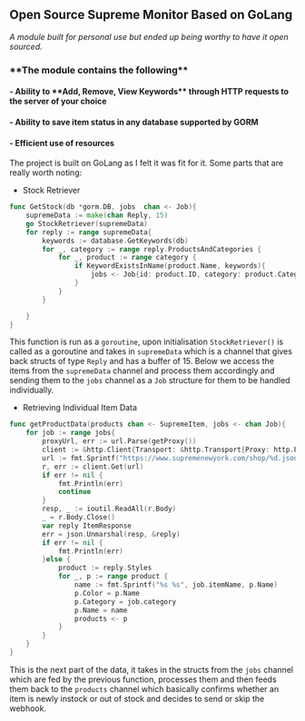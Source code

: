 <h2>Open Source Supreme Monitor Based on GoLang</h2>

_A module built for personal use but ended up being worthy to have it open sourced._


<h3>**The module contains the following**</h3>
<h4>- Ability to **Add, Remove, View Keywords** through HTTP requests to the server of your choice</h4>
<h4>- Ability to save item status in any database supported by GORM</h4>
<h4>- Efficient use of resources</h4>

The project is built on GoLang as I felt it was fit for it. Some parts that are really worth noting:

- Stock Retriever
```go
func GetStock(db *gorm.DB, jobs  chan <- Job){
	supremeData := make(chan Reply, 15)
	go StockRetriever(supremeData)
	for reply := range supremeData{
		keywords := database.GetKeywords(db)
		for _, category := range reply.ProductsAndCategories {
			for _, product := range category {
				if KeywordExistsInName(product.Name, keywords){
					jobs <- Job{id: product.ID, category: product.CategoryName, price: product.Price, itemName: product.Name}
				}
			}
		}

	}
}
```
This function is run as a `goroutine`, upon initialisation `StockRetriever()` is called as a goroutine and takes in `supremeData`
which is a channel that gives back structs of type `Reply` and has a buffer of 15. Below we access the items from the `supremeData` channel
and process them accordingly and sending them to the `jobs` channel as a `Job` structure for them to be handled individually.

- Retrieving Individual Item Data
```go
func getProductData(products chan <- SupremeItem, jobs <- chan Job){
	for job := range jobs{
		proxyUrl, err := url.Parse(getProxy())
		client := &http.Client{Transport: &http.Transport{Proxy: http.ProxyURL(proxyUrl)}}
		url := fmt.Sprintf("https://www.supremenewyork.com/shop/%d.json", job.id)
		r, err := client.Get(url)
		if err != nil {
			fmt.Println(err)
			continue
		}
		resp, _ := ioutil.ReadAll(r.Body)
		_ = r.Body.Close()
		var reply ItemResponse
		err = json.Unmarshal(resp, &reply)
		if err != nil {
			fmt.Println(err)
		}else {
			product := reply.Styles
			for _, p := range product {
				name := fmt.Sprintf("%s %s", job.itemName, p.Name)
				p.Color = p.Name
				p.Category = job.category
				p.Name = name
				products <- p
			}
		}
	}
}

```
This is the next part of the data, it takes in the structs from the `jobs` channel which are fed by the previous function, processes them
and then feeds them back to the `products` channel which basically confirms whether an item is newly instock or out of stock 
and decides to send or skip the webhook.